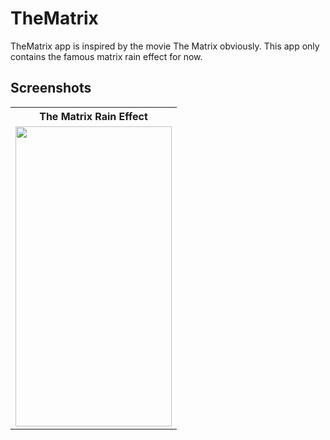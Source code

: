 # TheMatrix

TheMatrix app is inspired by the movie The Matrix obviously. This app only contains the famous matrix rain effect for now. 

## Screenshots

<table>
  <tr>
     <th>The Matrix Rain Effect</th>
  </tr>
    <tr>
      <td><img src="https://github.com/JahangirJadi/TheMatrix/blob/main/gif/matrix_animation.gif" width="250px" height="480px" </td>
    </tr>
</table>
